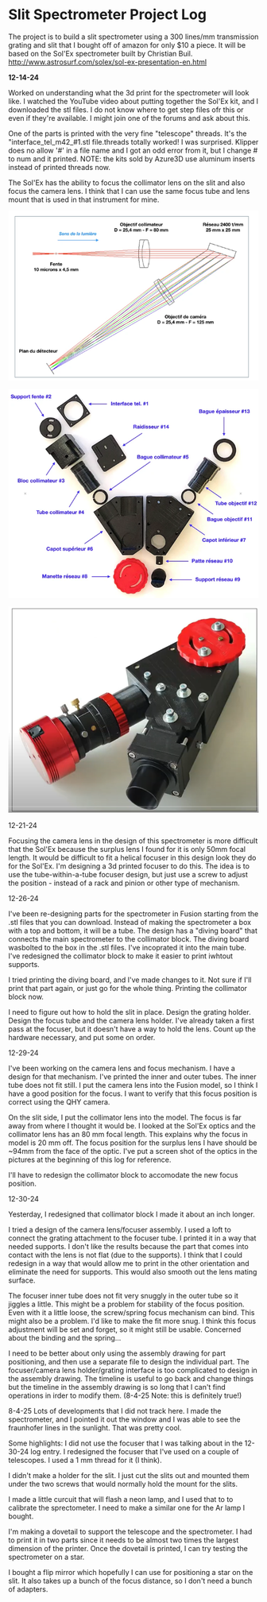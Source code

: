 Slit Spectrometer Project Log
====
The project is to build a slit spectrometer using a 300 lines/mm transmission grating and slit that I bought off of amazon for only $10 a piece. It will be based on the Sol'Ex spectrometer built by Christian Buil.
http://www.astrosurf.com/solex/sol-ex-presentation-en.html

**12-14-24**

Worked on understanding what the 3d print for the spectrometer will look like. I watched the YouTube video about putting together the Sol'Ex kit, and I downloaded the stl files. I do not know where to get step files ofr this or even if they're available. I might join one of the forums and ask about this.

One of the parts is printed with the very fine "telescope" threads. It's the "interface_tel_m42_#1.stl file.threads totally worked! I was surprised. Klipper does no allow '#' in a file name and I got an odd error from it, but I change # to num and it printed. NOTE: the kits sold by Azure3D use aluminum inserts instead of printed threads now.

The Sol'Ex has the ability to focus the collimator lens on the slit and also focus the camera lens. I think that I can use the same focus tube and lens mount that is used in that instrument for mine.

![](./pictures/solex_optics.png)

![](./pictures/3d_printed_parts.webp)

![](./pictures/assembled_solex.png)

12-21-24 

Focusing the camera lens in the design of this spectrometer is more difficult that the Sol'Ex because the surplus lens I found for it is only 50mm focal length. It would be difficult to fit a helical focuser in this design look they do for the Sol'Ex. I'm designing a 3d printed focuser to do this. The idea is to use the tube-within-a-tube focuser design, but just use a screw to adjust the position - instead of a rack and pinion or other type of mechanism.

12-26-24

I've been re-designing parts for the spectrometer in Fusion starting from the .stl files that you can download. Instead of making the spectrometer a box with a top and bottom, it will be a tube. The design has a "diving board" that connects the main spectrometer to the collimator block. The diving board wasbolted to the box in the .stl files. I've incoprated it into the main tube. I've redesigned the collimator block to make it easier to print iwhtout supports.

I tried printing the diving board, and I've made changes to it. Not sure if I'll print that part again, or just go for the whole thing. Printing the collimator block now.

I need to figure out how to hold the slit in place. 
Design the grating holder.
Design the focus tube and the camera lens holder. I've already taken a first pass at the focuser, but it doesn't have a way to hold the lens.
Count up the hardware necessary, and put some on order.

12-29-24

I've been working on the camera lens and focus mechanism. I have a design for that mechanism. I've printed the inner and outer tubes. The inner tube does not fit still.
I put the camera lens into the Fusion model, so I think I have a good position for the focus. I want to verify that this focus position is correct using the QHY camera.

On the slit side, I put the collimator lens into the model. The focus is far away from where I thought it would be. I looked at the Sol'Ex optics and the collimator lens has an 80 mm focal length. 
This explains why the focus in  model is 20 mm off. The focus position for the surplus lens I have should be ~94mm from the face of the optic.
I've put a screen shot of the optics in the pictures at the beginning of this log for reference.

I'll have to redesign the collimator block to accomodate the new focus position.

12-30-24

Yesterday, I redesigned that collimator block I made it about an inch longer.

I tried a design of the camera lens/focuser assembly. I used a loft to connect the grating attachment to the focuser tube. I printed it in a way that needed supports. I don't like the results because the part that 
comes into contact with the lens is not flat (due to the supports). I think that I could redesign in a way that would allow me to print in the other orientation and eliminate the need for supports. This would also 
smooth out the lens mating surface. 

The focuser inner tube does not fit very snuggly in the outer tube so it jiggles a little. This might be a problem for stability of the focus position. Even with it a little loose, the screw/spring focus mechanism can bind.
This might also be a problem. I'd like to make the fit more snug. I think this focus adjustment will be set and forget, so it might still be usable. Concerned about the binding and the spring...

I need to be better about only using the assembly drawing for part positioning, and then use a separate file to design the individual part. 
The focuser/camera lens holder/grating interface is too complicated to design in the assembly drawing.
The timeline is useful to go back and change things but the timeline in the assembly drawing is so long that I can't find operations in irder to modify them. (8-4-25 Note: this is definitely true!)

8-4-25
Lots of developments that I did not track here. I made the spectrometer, and I pointed it out the window and I was able to see the fraunhofer lines in the sunlight. That was pretty cool.

Some highlights:
I did not use the focuser that I was talking about in the 12-30-24 log entry. I redesigned the focuser that I've used on a couple of telescopes. I used a 1 mm thread for it (I think).

I didn't make a holder for the slit. I just cut the slits out and mounted them under the two screws that would normally hold the mount for the slits. 

I made a little curcuit that will flash a neon lamp, and I used that to to calibrate the sprectometer. I need to make a similar one for the Ar lamp I bought.

I'm making a dovetail to support the telescope and the spectrometer. I had to print it in two parts since it needs to be almost two times the largest dimension of the printer.  Once the dovetail is printed, I can try testing the spectrometer on a star.

I bought a flip mirror which hopefully I can use for positioning a star on the slit. It also takes up a bunch of the focus distance, so I don't need a bunch of adapters.

